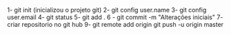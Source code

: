 1- git init (inicializou o projeto git)
2- git config user.name
3- git config user.email 
4- git status
5- git add .
6 - git commit -m "Alterações iniciais"
7- criar repositorio no git hub
9- git remote add origin
git push -u origin master

